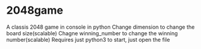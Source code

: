 # 2048game
A classis 2048 game in console in python
Change dimension to change the board size(scalable)
Chagne winning_number to change the winning number(scalable)
Requires just python3 to start, just open the file
